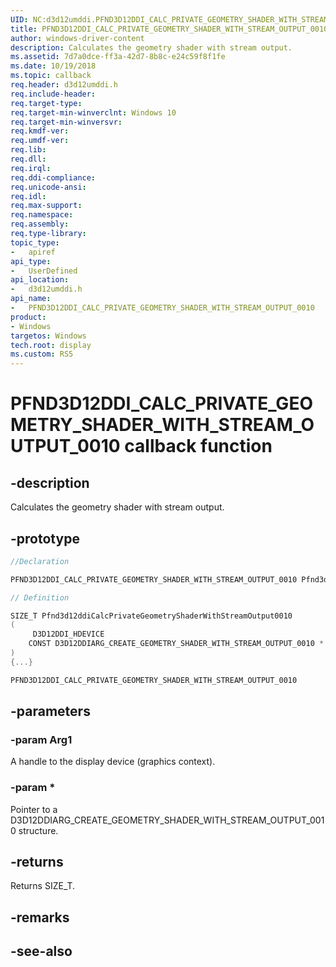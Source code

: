 ```yaml
---
UID: NC:d3d12umddi.PFND3D12DDI_CALC_PRIVATE_GEOMETRY_SHADER_WITH_STREAM_OUTPUT_0010
title: PFND3D12DDI_CALC_PRIVATE_GEOMETRY_SHADER_WITH_STREAM_OUTPUT_0010
author: windows-driver-content
description: Calculates the geometry shader with stream output.
ms.assetid: 7d7a0dce-ff3a-42d7-8b8c-e24c59f8f1fe
ms.date: 10/19/2018
ms.topic: callback
req.header: d3d12umddi.h
req.include-header:
req.target-type:
req.target-min-winverclnt: Windows 10
req.target-min-winversvr:
req.kmdf-ver:
req.umdf-ver:
req.lib:
req.dll:
req.irql: 
req.ddi-compliance:
req.unicode-ansi:
req.idl:
req.max-support:
req.namespace:
req.assembly:
req.type-library: 
topic_type: 
-	apiref
api_type: 
-	UserDefined
api_location: 
-	d3d12umddi.h
api_name: 
-	PFND3D12DDI_CALC_PRIVATE_GEOMETRY_SHADER_WITH_STREAM_OUTPUT_0010
product: 
- Windows
targetos: Windows
tech.root: display
ms.custom: RS5
---
```


# PFND3D12DDI_CALC_PRIVATE_GEOMETRY_SHADER_WITH_STREAM_OUTPUT_0010 callback function

## -description

Calculates the geometry shader with stream output.

## -prototype

```cpp
//Declaration

PFND3D12DDI_CALC_PRIVATE_GEOMETRY_SHADER_WITH_STREAM_OUTPUT_0010 Pfnd3d12ddiCalcPrivateGeometryShaderWithStreamOutput0010; 

// Definition

SIZE_T Pfnd3d12ddiCalcPrivateGeometryShaderWithStreamOutput0010 
(
	 D3D12DDI_HDEVICE
	CONST D3D12DDIARG_CREATE_GEOMETRY_SHADER_WITH_STREAM_OUTPUT_0010 *
)
{...}

PFND3D12DDI_CALC_PRIVATE_GEOMETRY_SHADER_WITH_STREAM_OUTPUT_0010 


```

## -parameters

### -param Arg1

A handle to the display device (graphics context).
 
### -param *

Pointer to a D3D12DDIARG_CREATE_GEOMETRY_SHADER_WITH_STREAM_OUTPUT_0010 structure.

## -returns

Returns SIZE_T.

## -remarks




## -see-also
